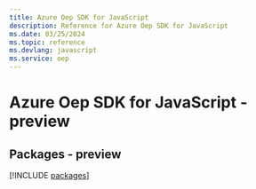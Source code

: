 ```yaml
---
title: Azure Oep SDK for JavaScript
description: Reference for Azure Oep SDK for JavaScript
ms.date: 03/25/2024
ms.topic: reference
ms.devlang: javascript
ms.service: oep
---
```

# Azure Oep SDK for JavaScript - preview
## Packages - preview
[!INCLUDE [packages](oep-index.md)]